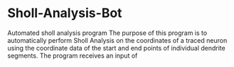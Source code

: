# Sholl-Analysis-Bot
 Automated sholl analysis program
The purpose of this program is to automatically perform Sholl Analysis on the 
coordinates of a traced neuron using the coordinate data of the start and end points 
of individual dendrite segments. The program receives an input of 